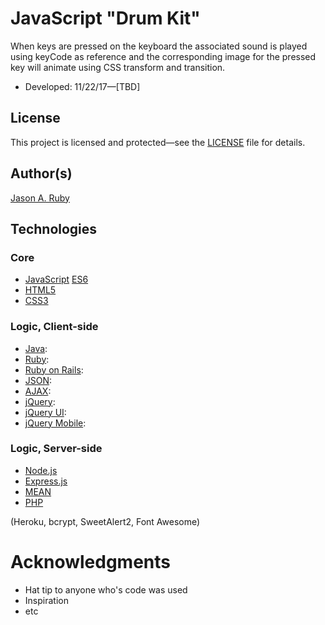 # JavaScript "Drum Kit"
When keys are pressed on the keyboard the associated sound is played using keyCode as reference and the corresponding image for the pressed key will animate using CSS transform and transition.
* Developed: 11/22/17—[TBD]

## License

This project is licensed and protected—see the [LICENSE](https://github.com/BluePawDev/drum-kit/blob/master/LICENSE) file for details.

## Author(s)

[Jason A. Ruby](https://github.com/BluePawDev)

## Technologies

### Core

* [JavaScript](https://developer.mozilla.org/en-US/docs/Web/JavaScript) [ES6](http://es6-features.org/)
* [HTML5](https://github.com/whatwg/html)
* [CSS3](https://www.w3.org/Style/CSS/)

### Logic, Client-side

* [Java](https://www.oracle.com/java/index.html):
* [Ruby](http://www.ruby-lang.org/en/):
* [Ruby on Rails](http://rubyonrails.org/):
* [JSON](http://json.org/):
* [AJAX](https://en.wikipedia.org/wiki/Ajax_(programming)):
* [jQuery](https://jquery.com/):
* [jQuery UI](http://jqueryui.com/):
* [jQuery Mobile](http://jquerymobile.com/):

### Logic, Server-side

* [Node.js](https://nodejs.org/en/)
* [Express.js](https://expressjs.com/)
* [MEAN](http://mean.io/)
* [PHP](https://secure.php.net/%3E)

(Heroku, bcrypt, SweetAlert2, Font Awesome)


# Acknowledgments

* Hat tip to anyone who's code was used
* Inspiration
* etc
